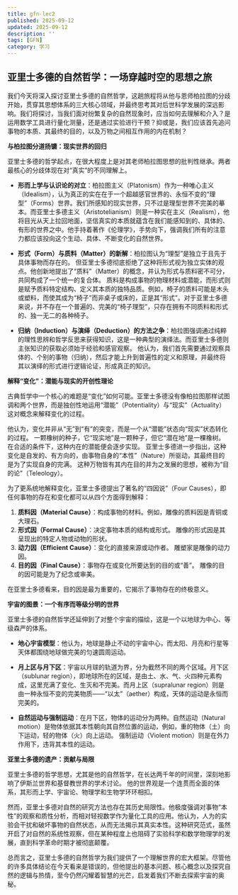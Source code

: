 ```yaml
---
title: gfn-lec2
published: 2025-09-12
updated: 2025-09-12
description: ''
tags: [GFN]
category: 学习
---
```


## 亚里士多德的自然哲学：一场穿越时空的思想之旅

我们今天将深入探讨亚里士多德的自然哲学，这趟旅程将从他与恩师柏拉图的分歧开始，贯穿其思想体系的三大核心领域，并最终思考其对后世科学发展的深远影响。我们将探讨，当我们面对纷繁复杂的自然现象时，应当如何去理解和介入？是运用数学工具进行量化测量，还是通过实验进行干预？抑或是，我们应该首先追问事物的本质、其最终的目的，以及万物之间相互作用的内在机制？

**与柏拉图分道扬镳：现实世界的回归**

亚里士多德的哲学起点，在很大程度上是对其老师柏拉图思想的批判性继承。两者最核心的分歧体现在对“真实”的不同理解上。

*   **形而上学与认识论的对立**：柏拉图主义（Platonism）作为一种唯心主义（Idealism），认为真正的实在在于一个超越感官世界的、永恒不变的“理型”（Forms）世界。我们所感知的现实世界，只不过是理型世界不完美的摹本。而亚里士多德主义（Aristotelianism）则是一种实在主义（Realism），他将目光从天上拉回地面，坚信真实的本质就蕴含在我们能感知到的、具体的、有形的世界之中。他手持着著作《伦理学》，手势向下，强调我们所有的注意力都应该投向这个生动、具体、不断变化的自然世界。

*   **形式（Form）与质料（Matter）的新解**：柏拉图认为“理型”是独立于且先于具体事物而存在的。 但亚里士多德彻底拒绝了这种将形式视为独立实体的观点。他创新地提出了“质料”（Matter）的概念，并认为形式与质料密不可分，共同构成了一个统一的复合体。 质料是构成事物的物理材料或潜能，而形式则是赋予质料特定结构、定义其本质的独特品质。例如，椅子的质料可能是木头或塑料，而使其成为“椅子”而非桌子或床的，正是其“形式”。对于亚里士多德来说，并不存在一个普遍的、完美的“椅子理型”，只存在拥有不同质料和形式的、独一无二的各种椅子。

*   **归纳（Induction）与演绎（Deduction）的方法之争**：柏拉图强调通过纯粹的理性思辨和哲学反思来获得知识，这是一种典型的演绎法。而亚里士多德则主张知识的获取必须始于经验和感官观察。 他认为，我们首先需要通过观察具体的、个别的事物（归纳），然后才能上升到普遍性的定义和原理，并最终将其以演绎的形式进行逻辑论证，形成真正的知识。

**解释“变化”：潜能与现实的开创性理论**

古典哲学中一个核心的难题是“变化”如何可能。亚里士多德没有像柏拉图那样试图调和两个世界，而是独创性地运用“潜能”（Potentiality）与“现实”（Actuality）这对概念来解释变化的过程。

他认为，变化并非从“无”到“有”的突变，而是一个从“潜能”状态向“现实”状态转化的过程。 一颗橡树的种子，它“现实地”是一颗种子，但它“潜在地”是一棵橡树。 在合适的条件下，这种内在的潜能便会逐步实现。 亚里士多德进一步指出，这种变化是自发的、有方向的，由事物自身的“本性”（Nature）所驱动，其最终目的是为了实现自身的完满。 这种万物皆有其内在目的并为之发展的思想，被称为“目的论”（Teleology）。

为了更系统地解释变化，亚里士多德提出了著名的“四因说”（Four Causes），即任何事物的存在和变化都可以从四个方面得到解释：

1.  **质料因（Material Cause）**：构成事物的材料。例如，雕像的质料因是青铜或大理石。
2.  **形式因（Formal Cause）**：决定事物本质的结构或形式。 雕像的形式因是其呈现出的特定人物或动物的形状。
3.  **动力因（Efficient Cause）**：变化的直接来源或动作者。 雕塑家是雕像的动力因。
4.  **目的因（Final Cause）**：事物存在或变化所要达到的目的或“善”。 雕像的目的因可能是为了纪念或审美。

在亚里士多德看来，目的因是最为重要的，它揭示了事物存在的终极意义。

**宇宙的图景：一个有序而等级分明的世界**

亚里士多德的自然哲学还延伸到了对整个宇宙的描绘，这是一个以地球为中心、等级森严的体系。

*   **地心宇宙模型**：他认为，地球是静止不动的宇宙中心，而太阳、月亮和行星等天体都围绕地球做完美的匀速圆周运动。

*   **月上区与月下区**：宇宙以月球的轨道为界，分为截然不同的两个区域。月下区（sublunar region），即地球所在的区域，是由土、水、气、火四种元素构成，这里充满了变化、生灭和不完美。而月上区（supralunar region）则是由一种永恒不变的完美物质——“以太”（aether）构成，天体的运动是永恒而完美的。

*   **自然运动与强制运动**：在月下区，物体的运动分为两种。自然运动（Natural motion）是物体依据其本性朝向其自然位置的运动，例如，重的物体（土）向下运动，轻的物体（火）向上运动。 强制运动（Violent motion）则是在外力作用下，违背其本性的运动。

**亚里士多德的遗产：贡献与局限**

亚里士多德的哲学思想，尤其是他的自然哲学，在长达两千年的时间里，深刻地影响了伊斯兰世界和基督教世界的学术讨论。 他的世界观是一个连贯而全面的体系，其形而上学、宇宙论、物理学和生物学环环相扣。

然而，亚里士多德对自然的研究方法也存在其历史局限性。他极度强调对事物“本性”的观察和质性分析，而相对轻视数学作为量化工具的应用。他认为，人为的实验会干扰和破坏事物的自然状态，从而无法揭示其真实本性。这种研究范式，虽然开启了对自然的系统性观察，但在某种程度上也阻碍了实验科学和数学物理学的发展，直到科学革命时期才被彻底颠覆。

总而言之，亚里士多德的自然哲学为我们提供了一个理解世界的宏大框架。尽管他的许多具体结论在今天看来是错误的，但他提出的基本问题、核心概念以及探究自然的逻辑与热情，至今仍然闪耀着智慧的光芒，启发着我们不断去探索宇宙的奥秘。